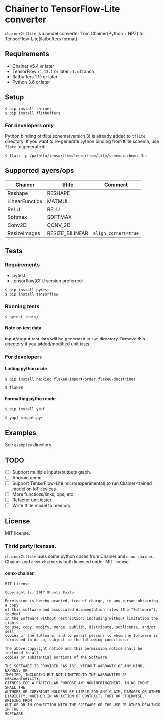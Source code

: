 # Chainer to TensorFlow-Lite converter

`chainer2tflite` is a model converter from Chainer(Python + NPZ) to TensorFlow-Lite(flatbuffers format)

## Requirements

* Chainer v5.4 or later
* TensorFlow `r1.13.1` or later `r1.x` branch
* flatbuffers 1.10 or later
* Python 3.6 or later

## Setup

```
$ pip install chainer
$ pip install flatbuffers
```

### For developers only

Python binding of tflite schema(version 3) is already added to `tflite` directory.
If you want to re-generate python binding from tflite schema, use `flatc` to generate it:

```
$ flatc -p /path/to/tensorflow/tensorflow/lite/schema/schema.fbs
```


## Supported layers/ops

| Chainer         | tflite           | Comment              |
| --------------- | ---------------- | -------------------- |
| Reshape         | RESHAPE          |                      |
| LinearFunction  | MATMUL           |                      |
| ReLU            | RELU             |                      |
| Softmax         | SOFTMAX          |                      |
| Conv2D          | CONV_2D          |                      |
| ResizeImages    | RESIZE_BILINEAR  | `align_corners=true` |

## Tests

### Requirements

* pytest
* tensorflow(CPU version preferred)

```
$ pip install pytest
$ pip install tensorflow
```

### Running tests

```
$ pytest tests/
```

#### Note on test data

Input/output test data will be generated in `out` directory.
Remove this directory if you added/modified unit tests.

### For developers

#### Linting python code

```
$ pip install hacking flake8-import-order flake8-docstrings
```

```
$ flake8
```

#### Formatting python code

```
$ pip install yapf
```

```
$ yapf <input.py>
```

## Examples

See `examples` directory.

## TODO

* [ ] Support multiple inputs/outputs graph.
* [ ] Android demo
* [ ] Support TensorFlow-Lite micro(experimental) to run Chainer-trained model on IoT devices
* [ ] More functions/links, ops, etc
* [ ] Refactor unit tester
* [ ] Write tflite model to memory

## License

MIT license.

### Thrid party licenses.

`chainer2tflite` uses some python codes from Chainer and `onnx-chainer`. Chainer and `onnx-chainer` is both licensed under MIT license.


#### onnx-chainer

```
MIT License

Copyright (c) 2017 Shunta Saito

Permission is hereby granted, free of charge, to any person obtaining a copy
of this software and associated documentation files (the "Software"), to deal
in the Software without restriction, including without limitation the rights
to use, copy, modify, merge, publish, distribute, sublicense, and/or sell
copies of the Software, and to permit persons to whom the Software is
furnished to do so, subject to the following conditions:

The above copyright notice and this permission notice shall be included in all
copies or substantial portions of the Software.

THE SOFTWARE IS PROVIDED "AS IS", WITHOUT WARRANTY OF ANY KIND, EXPRESS OR
IMPLIED, INCLUDING BUT NOT LIMITED TO THE WARRANTIES OF MERCHANTABILITY,
FITNESS FOR A PARTICULAR PURPOSE AND NONINFRINGEMENT. IN NO EVENT SHALL THE
AUTHORS OR COPYRIGHT HOLDERS BE LIABLE FOR ANY CLAIM, DAMAGES OR OTHER
LIABILITY, WHETHER IN AN ACTION OF CONTRACT, TORT OR OTHERWISE, ARISING FROM,
OUT OF OR IN CONNECTION WITH THE SOFTWARE OR THE USE OR OTHER DEALINGS IN THE
SOFTWARE.
```
